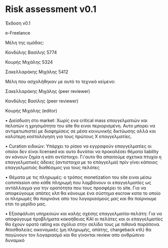 # Risk assessment v0.1

Έκδοση v0.1

e-Freelance


Μέλη της ομάδας:

Κανδύλης Βασίλης 5774

Κουρής Μιχάλης 5324

Σακελλαράκης Μιχάλης 5412

Μέλη που ασχολήθηκαν με αυτό το τεχνικό κείμενο:

Σακελλαράκης Μιχάλης (peer reviewer)

Κανδύλης Βασίλης (peer reviewer)

Κουρής Μιχάλης (editor)

•    Διείσδυση στο market: Xωρίς ενα critical mass επαγγελματιών και πελατών η χρησιμότητα του site θα ειναι περιορισμένη. Αυτο μπορει να αντιμετωπιστεί με διαφημίσεις σε μέσα κοινωνικής δικτύωσης αλλά και καλύτερη κοστολόγηση για τους πρώτους Χ επαγγελματίες.

•    Curation ειδικών: Υπάρχει το ρίσκο να εγγραφούν επαγγελματίες οι οποίοι δεν είναι licensed και αυτο δυνάται να προκαλέσει θέματα liability αν κάνουν ζημία η κάτι αντίστοιχο. Γι'αυτο θα απαιτούμε σχετικα πτυχία η επαγγελματικές άδειες (αντιστοιχα με το επάγγελμα) πρίν γίνει κάποιος επαγγελματιάς διαθέσιμος για τους πελάτες

•    Θέματα με τις πληρωμές: ο τρόπος monetization του site ειναι μέσω commission απο κάθε πληρωμή που λαμβάνουν οι επαγγελματίες ως αντάλλαγμα για την ορατότητα που τους προσφέρει το site. Για να αποφεύγουμε απάτες κλπ θα κάνουμε ένα σύστημα escrow κατα το οποίο οι πληρωμές θα παιρνάνε απο του λογαριασμούς μας και θα παίρνουμε ετσι το μερίδιο μας.

•    Εξασφάλιση υπηρεσιών και καλής σχέσης επαγγελματία-πελάτη: Για να αποφύγουμε προβλήματα κακοήθειας ΚΑΙ οι πελάτες και οι επαγγελματίες θα έχουν ορατό rating  και σχόλια στην σελίδα τους με πιθανά παράπονα. Ατασθαλείες οικονομικές (μη πληρωμής, απάτης, chargeback κτλ) θα παγώνουν τον λογαριασμό και θα γίνονται review απο ανθρώπινο δυναμικό 

